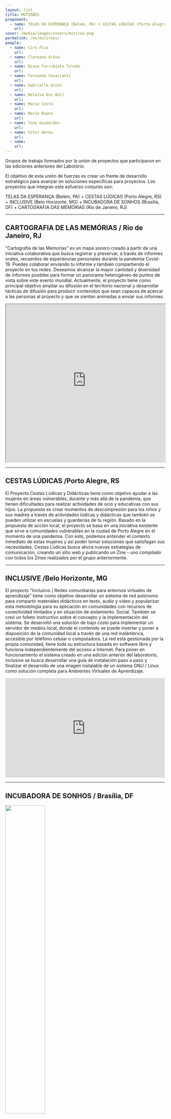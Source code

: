 ```yaml
---
layout: list
title: MUTIRÕES 
proponent:
  - name: TELAS DA ESPERANÇA (Belém, PA) + CESTAS LÚDICAS (Porto Alegre, RS) + INCLUSIVE (Belo Horizonte, MG) + INCUBADORA DE SONHOS (Brasília, DF) + CARTOGRAFIA DAS MEMÓRIAS (Rio de Janeiro, RJ)
    url: 
cover: /media/images/covers/mutirao.png
permalink: /es/mutiroes/
people:
  - name: Ciro Fico
    url: 
  - name: Clareana Arôxa
    url: 
  - name: Diana Turrubiate Toledo
    url: 
  - name: Fernanda Cavalcanti
    url: 
  - name: Gabrielle Gross
    url: 
  - name: Heloísa Oss Boll
    url: 
  - name: Mario Costa
    url: 
  - name: Mario Bueno
    url: 
  - name: Tono Guimarães
    url: 
  - name: Vitor Abreu
    url: 
  - name:
    url: 
---
```


Grupos de trabajo formados por la unión de proyectos que participaron en las ediciones anteriores del Labotório.
  
El objetivo de esta unión de fuerzas es crear un frente de desarrollo estratégico para avanzar en soluciones específicas para proyectos. Los proyectos que integran este esfuerzo conjunto son:
 
TELAS DA ESPERANÇA (Belém, PA) + CESTAS LÚDICAS (Porto Alegre, RS) + INCLUSIVE (Belo Horizonte, MG) + INCUBADORA DE SONHOS (Brasília, DF) + CARTOGRAFIA DAS MEMÓRIAS (Rio de Janeiro, RJ)


---


## CARTOGRAFIA DE LAS MEMÓRIAS / Rio de Janeiro, RJ
  
“Cartografía de las Memorias” es un mapa sonoro creado a partir de una iniciativa colaborativa que busca registrar y preservar, a través de informes orales, recuerdos de experiencias personales durante la pandemia Covid-19. Puedes colaborar enviando tu informe y también compartiendo el proyecto en tus redes.
Deseamos alcanzar la mayor cantidad y diversidad de informes posibles para formar un panorama heterogéneo de puntos de vista sobre este evento mundial.
Actualmente, el proyecto tiene como principal objetivo ampliar su difusión en el territorio nacional y desarrollar tácticas de difusión para producir contenidos que sean capaces de acercar a las personas al proyecto y que se sientan animadas a enviar sus informes.
 
<iframe  width="100%" height="500" src="https://www.cartografiadasmemorias.org"></iframe>

---
  
## CESTAS LÚDICAS /Porto Alegre, RS
  

El Proyecto Cestas Lúdicas y Didácticas tiene como objetivo ayudar a las mujeres en áreas vulnerables, durante y más allá de la pandemia, que tienen dificultades para realizar actividades de ocio y educativas con sus hijos. La propuesta es crear momentos de descompresión para los niños y sus madres a través de actividades lúdicas y didácticas que también se pueden utilizar en escuelas y guarderías de tu región.
Basado en la propuesta de acción local, el proyecto se basa en una iniciativa existente que sirve a comunidades vulnerables en la ciudad de Porto Alegre en el momento de una pandemia. Con esto, podemos entender el contexto inmediato de estas mujeres y así poder tomar soluciones que satisfagan sus necesidades.
Cestas Lúdicas busca ahora nuevas estrategias de comunicación, creando un sitio web y publicando un Zine - uno compilado con todos los Zines realizados por el grupo anteriormente.

---
 
## INCLUSIVE /Belo Horizonte, MG
  
El proyecto “Inclusivo | Redes comunitarias para entornos virtuales de aprendizaje” tiene como objetivo desarrollar un sistema de red autónomo para compartir materiales didácticos en texto, audio y video y popularizar esta metodología para su aplicación en comunidades con recursos de conectividad limitados y en situación de aislamiento. Social.
También se creó un folleto instructivo sobre el concepto y la implementación del sistema. Se desarrolló una solución de bajo costo para implementar un servidor de medios local, donde el contenido se puede insertar y poner a disposición de la comunidad local a través de una red inalámbrica, accesible por teléfono celular o computadora. La red está gestionada por la propia comunidad, tiene toda su estructura basada en software libre y funciona independientemente del acceso a Internet.
Para poner en funcionamiento el sistema creado en una edición anterior del laboratorio, inclusive se busca desarrollar una guía de instalación paso a paso y finalizar el desarrollo de una imagen instalable de un sistema GNU / Linux como solución completa para Ambientes Virtuales de Aprendizaje.

<iframe width="100%" height="315" src="https://www.youtube.com/embed/X19TbXGn8Fw" frameborder="0" allow="accelerometer; autoplay; encrypted-media; gyroscope; picture-in-picture" allowfullscreen></iframe>



---

## INCUBADORA DE SONHOS / Brasília, DF
    
<img src="/3ed/media/images/incubadora.png" width="50%" padding-left="20%">

   
Incubadora de Sueños apoya a estudiantes, motivándolos a reflexionar sobre el escenario de enfrentar los desafíos provocados por Covid-19 y a crear un marco de sueños para el futuro, para la generación de proyectos colaborativos en sus comunidades.

En la 3ª Edición del Laboratorio de Emergencias Covid-19, la Incubadora de Sueños desarrolló materiales y estrategias para la Campaña Sueño Joven, que tiene como objetivo inspirar a jóvenes de todo el país a expresar y concretar sus sueños. 

Se realizaron las siguientes actividades:
- Movilización a los jóvenes para que contribuyan a la Campaña;
- Elaboración de formularios para registro en reuniones y envío de videos;
- Encuentro con jóvenes con dinámicas teatrales y lectura del poema Sueño Joven;
- Elaboración de una guía para usar Instagram;
- Diseño de maquetación para la campaña de Sonho Jovem en Instagram;
- Elaboración de una estrategia para implementar la Campaña Sueño Joven en Instagram;
- Desarrollo de logo para la Incubadora de Sueños;
- Recopilación de videos de jóvenes;
- Edición del video Sueño Joven.

Los próximos pasos son el lanzamiento y la implementación de la Campaña Sueño Joven en las redes sociales.
    
Os próximo passos são o lançamento e a implementação da Campanha Sonho Jovem nas redes sociais.
<iframe width="100%" height="315" src="https://www.youtube.com/embed/z7Zb2Q9I-qQ" frameborder="0" allow="accelerometer; autoplay; encrypted-media; gyroscope; picture-in-picture" allowfullscreen></iframe>

  
[DESCARG AQUÍ EL GUIA PARA INSTAGRAM](/3ed/media/docs/incubadora_guia_instagram.pdf){:target="_blank"}
  

[PRESENTACIÓN DEL PROYECTO](/3ed/media/docs/incubadora_apresentacao.pdf){:target="_blank"}


[@incubadora.de.sonhos](/3ed/media/docs/incubadora_apresentacao.pdf){:target="_blank"}


---
  
## TELAS DA ESPERANÇA /Belém, PA
  
Telas em Movimento (pantallas en movimento) es un festival de cine en la periferia del Amazonas. Protagonizada por personas de estas periferias, Telas tiene como objetivo democratizar el acceso al cine. Ante la pandemia, el proyecto reorientó sus acciones para combatir el Covid-19. Este año, cientos de familias de barrios periféricos y comunidades ribereñas de Belém fueron atendidas, movilizando agentes de salud y campañas de comunicación comunitaria, distribuyendo canastas básicas, kits de higiene, máscaras y kits de dibujos educativos, las “Telas da Esperança”.
A partir de los kits pedagógicos y los dibujos realizados por los niños en la primera etapa del proyecto, Telas da Esperança ahora busca personas que animarán estos dibujos y crearán una campaña publicitaria.
Estas animaciones se presentarán más adelante, en la edición online del festival.


---



